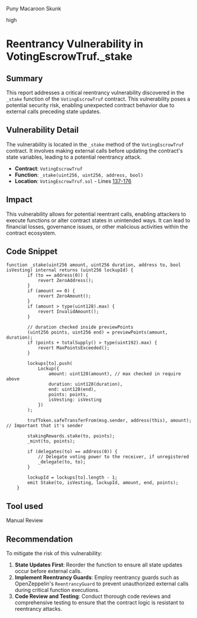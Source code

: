Puny Macaroon Skunk

high

# Reentrancy Vulnerability in VotingEscrowTruf._stake

## Summary
This report addresses a critical reentrancy vulnerability discovered in the `_stake` function of the `VotingEscrowTruf` contract. This vulnerability poses a potential security risk, enabling unexpected contract behavior due to external calls preceding state updates.

## Vulnerability Detail
The vulnerability is located in the `_stake` method of the `VotingEscrowTruf` contract. It involves making external calls before updating the contract's state variables, leading to a potential reentrancy attack.

- **Contract**: `VotingEscrowTruf`
- **Function**: `_stake(uint256, uint256, address, bool)`
- **Location**: `VotingEscrowTruf.sol` - Lines [137-176](https://github.com/sherlock-audit/2023-12-truflation/blob/main/truflation-contracts/src/token/VotingEscrowTruf.sol#L137-L176)

## Impact
This vulnerability allows for potential reentrant calls, enabling attackers to execute functions or alter contract states in unintended ways. It can lead to financial losses, governance issues, or other malicious activities within the contract ecosystem.

## Code Snippet
```solidity
function _stake(uint256 amount, uint256 duration, address to, bool isVesting) internal returns (uint256 lockupId) {
        if (to == address(0)) {
            revert ZeroAddress();
        }
        if (amount == 0) {
            revert ZeroAmount();
        }
        if (amount > type(uint128).max) {
            revert InvalidAmount();
        }

        // duration checked inside previewPoints
        (uint256 points, uint256 end) = previewPoints(amount, duration);
        if (points + totalSupply() > type(uint192).max) {
            revert MaxPointsExceeded();
        }

        lockups[to].push(
            Lockup({
                amount: uint128(amount), // max checked in require above
                duration: uint128(duration),
                end: uint128(end),
                points: points,
                isVesting: isVesting
            })
        );

        trufToken.safeTransferFrom(msg.sender, address(this), amount); // Important that it's sender

        stakingRewards.stake(to, points);
        _mint(to, points);

        if (delegates(to) == address(0)) {
            // Delegate voting power to the receiver, if unregistered
            _delegate(to, to);
        }

        lockupId = lockups[to].length - 1;
        emit Stake(to, isVesting, lockupId, amount, end, points);
    }
```

## Tool used
Manual Review

## Recommendation
To mitigate the risk of this vulnerability:
1. **State Updates First**: Reorder the function to ensure all state updates occur before external calls.
2. **Implement Reentrancy Guards**: Employ reentrancy guards such as OpenZeppelin's `ReentrancyGuard` to prevent unauthorized external calls during critical function executions.
3. **Code Review and Testing**: Conduct thorough code reviews and comprehensive testing to ensure that the contract logic is resistant to reentrancy attacks.